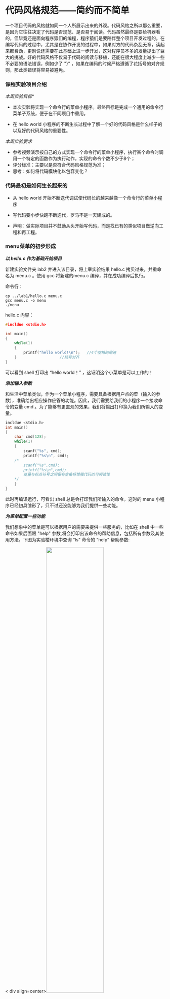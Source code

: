 # 代码风格规范——简约而不简单

一个项目代码的风格就如同一个人所展示出来的外观。代码风格之所以那么重要，是因为它往往决定了代码是否规范、是否易于阅读。代码虽然最终是要给机器看的，但毕竟还是面向程序猿们的编程，程序猿们是要陪伴整个项目开发过程的。在编写代码的过程中，尤其是在协作开发的过程中，如果对方的代码杂乱无章，读起来都费劲，更别说还需要在此基础上进一步开发，这对程序员不多的发量提出了巨大的挑战。好的代码风格不仅易于代码的阅读与移植，还能在很大程度上减少一些不必要的语法错误，例如少了 "}" ，如果在编码的时候严格遵循了花括号的对齐规则，那此类错误将容易被避免。


### 课程实验项目介绍

*本周实验目标**


* 本次实验将实现一个命令行的菜单小程序。最终目标是完成一个通用的命令行菜单子系统，便于在不同项目中重用。


* 在 hello world 小程序的不断生长过程中了解一个好的代码风格是什么样子的以及好的代码风格的重要性。


*本周实验要求*

* 参考视频演示按自己的方式实现一个命令行的菜单小程序，执行某个命令时调用一个特定的函数作为执行动作，实现的命令个数不少于8个；
* 评分标准：主要以是否符合代码风格规范为准；
* 思考：如何将代码模块化以包容变化？



### 代码最初是如何生长起来的

* 从 hello world 开始不断迭代调试使代码长的越来越像一个命令行的菜单小程序

* 写代码要小步快跑不断迭代，罗马不是一天建成的。

* 声明：做实际项目并不鼓励从头开始写代码，而是找已有的类似项目做逆向工程和再工程。

  

### menu菜单的初步形成

***以 hello.c 作为基础开始项目***

新建实验文件夹 lab2 并进入该目录，将上章实验结果 hello.c 拷贝过来，并重命名为 menu.c 。使用 gcc 将新建的menu.c 编译，并在成功编译后执行。

命令行：
<br/>

```shell
cp ../lab1/hello.c menu.c
gcc menu.c -o menu
./menu
```

hello.c 内容：
<br/>

```c
#incldue <stdio.h>

int main()
{
 	while(1)
    {								
        printf("hello world!\n");	//4个空格的缩进
    }   				//括号对齐
}
```

可以看到 shell 打印出 “hello world！” ，这证明这个小菜单是可以工作的！

***添加输入参数***

和生活中菜单类似，作为一个菜单小程序，需要具备根据用户点的菜（输入的参数），准确给出相应操作应答的功能。因此，我们需要给我们的小程序一个接收命令的变量 cmd 。为了能够有更直观的效果，我们将输出打印换为我们所输入的变量。
<br/>

~~~c
incldue <stdio.h>
int main()
{
    char cmd[128];
 	while(1)
    {
        scanf("%s", cmd);    
        printf("%s\n", cmd);
	/*
        scanf("%s",cmd);
        printf("%s\n",cmd);
        变量与标点符号之间留有空格将增强代码的可阅读性
	*/
    }   
}
~~~

此时再编译运行，可看出 shell 总是会打印我们所输入的命令。这时的 menu 小程序已经初具雏形了，只不过还没能够为我们提供一些功能。

***为菜单配置一些功能***

我们想象中的菜单是可以根据用户的需要来提供一些服务的，比如在 shell 中一些命令如果后面跟 "help" 参数,将会打印出该命令的帮助信息，包括所有参数及其使用方法。下图为实验楼环境中查询 "ls" 命令的 "help" 帮助参数:
<br/>

< div align=center><img src="https://github.com/galaxyxixi/menu_test/blob/master/pic/ls_help.png" width = "60%"></div>

<br/>
那我们如何才能实现根据对应功能作出回应操作呢？首先，我们需要将用户的输入参数与menu所知道的参数进行匹配，若是匹配成功，则做出相应的动作；如果不成功，也需要给出相应的提示表示目前还没有这个功能。
<br/>

~~~c
#incldue <stdio.h>
#include <stdlib.h>

int main()
{
    char cmd[128];
 	while(1)
    {
        scanf("%s", cmd);  
        if(strcmp(cmd, "help") == 0)
        /*
        if(!strcmp(cmd, "help"))     使用逻辑尽可能简单的方法描述会使代码更容易理解
        */
        {
        	printf("This is help cmd\n", cmd);
        }
        else if(strcmp(cmd, "quit") == 0)
        {
            exit(0);  
        }
        else
        {
            printf("Wrong cmd!\n");
        }
    }   
}
~~~

<br/>

### 代码风格规范总结

***代码风格的原则：简明、易读、无二义性***

* [《构建之法》4.1代码规范](http://www.cnblogs.com/xinz/archive/2011/11/20/2255971.html)

***缩进、命名、注释等代码编排的风格规范***

* 缩进：4个空格

* 行宽：< 100个字符

* 在复杂的表达式中要用括号来清楚的表示逻辑优先级

* 花括号：所有  ‘{’  和  ‘}’  应独占一行且成对对齐

* 不要把多条语句和多个变量的定义放在同一行

* 命名：合适的命名会大大增加代码的可读性

    * 类型/类/函数名/变量名等的命名一定要与程序里的含义保持一致，以便于阅读理解
    
    * 类型的成员变量通常用m_或者_来做前缀
    
    * 一般变量使用LowerCamel风格，即第一个单词首字母小写，之后的单词都首字母大写，第一个单词一般都表示变量类型，比如int型变量iCounter
    
    * 类型/类/函数名一般都用Pascal风格，即所有单词首字母大写
    
    * 类型/类/变量一般用名词或者组合名词，如Member
    
    * 函数名一般使用动词或者动宾短语，如get/set，RenderPage
    
    * 注释和版权信息：注释也要使用英文，不要使用中文或特殊字符，要保持源代码是ASCII字符格式文件
    
    * 不要解释程序是如何工作的，要解释程序做什么，为什么这么做，以及特别需要注意的地方
    
    * 每个源文件头部应该有版权、作者、版本、描述等相关信息

    

### 章节小测试

1. 程序的分界符 ‘{’ 和 ‘}’ 应独占一行并且位于同一列，同时与引用它们的语句左对齐。{ } 之内的代码块在 ‘{’ 右边4个空格处左对齐。

    a) ✅ &emsp;  &emsp;  b) ❌&emsp;  

2. 银弹不存在，我们需要的仅仅是明智的软件开发方法( smart software development )，软件必须从一个小的可运行的 skinny system 开始，逐渐充实生长称为 full-fledge 的成熟系统。

    <p align="left">----Ivar Jacobson（UML三巨头之一)</p>
    
    这句名言与我们本视频中从 hello world 开始逐渐充实生长的做法是一致的。
    
    a) ✅ &emsp;  &emsp;  b) ❌
       
3. 一般我们将代码按一定层次缩进以便于阅读理解代码，下列缩进方式描述正确的是

    a) 一个 tab 键 &emsp;  &emsp;  b) 2个空格  &emsp;  c) 4个空格 &emsp;  &emsp;  d) 8个空格

4. 判断下列代码在风格上哪种写法符合我们的课程要求

    a) 

    ```c
    if(condition)  dosomething();
    ```

    b) 

    ```c
    if(condition)  
       dosomething();
    ```

    c)

    ```c
    if(condition){
       dosomething();
    }  
    ```

    d)

    ```c
    if(condition)
    {
    	dosomething();
    }
    ```

5. 代码行内要适当多留空格，如“=”、“+=” “>=”、“<=”、“+”、“*”、“%”、“&&”、“||”、“<<”,“^”等二元操作符的前后应当加空格。

    a) ✅ &emsp;  &emsp;  b) ❌&emsp;  

6. 遵守代码规范的主要目的是为了能编译出执行效率更高的可执行程序。

    a) ✅ &emsp;  &emsp;  b) ❌&emsp;  

7. 对于表达式比较长的for语句和if语句，为了紧凑起见可以适当地去掉一些空格，如for (i=0; i<10; i++)和if ((a<=b) && (c<=d))

    a) ✅ &emsp;  &emsp;  b) ❌&emsp;  

8. 代码一行最宽应该限制在多少个字符以内？

    a) 40&emsp;  &emsp;  b) 80  &emsp;  c) 100 &emsp;  &emsp;  d) 200

9. 很多程序员不太喜欢写注释，其实代码中写的注释越多越好！这句话正确吗？

    a) ✅ &emsp;  &emsp;  b) ❌&emsp;  

10. 在一个函数体内，逻揖上密切相关的语句之间不加空行，其它地方应加空行分隔。

    a) ✅ &emsp;  &emsp;  b) ❌&emsp;  

      



正确答案：a a c d a ；b b c b a
